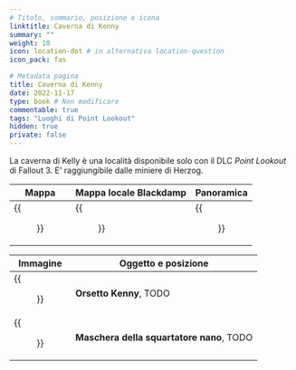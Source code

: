```yaml
---
# Titolo, sommario, posizione e icona
linktitle: Caverna di Kenny
summary: ""
weight: 10
icon: location-dot # in alternativa location-question
icon_pack: fas

# Metadata pagina
title: Caverna di Kenny
date: 2022-11-17
type: book # Non modificare
commentable: true
tags: "Luoghi di Point Lookout"
hidden: true
private: false 
---
```


La caverna di Kelly è una località disponibile solo con il DLC *Point Lookout* di Fallout 3. E' raggiungibile dalle miniere di Herzog.

| Mappa                     | Mappa locale Blackdamp          | Panoramica | 
| ------------------------- | ---------------------- | ---------- |
| {{<figure src="fo3/Kennys_Cave_loc.webp">}}| {{<figure src="fo3/Blackdamp_Shaft_map.webp">}}|  {{<figure src="fo3/Kenny's_Cave.webp">}}         |

| Immagine                                             | Oggetto e posizione                       |
| ---------------------------------------------------- | ----------------------------------------- |
| {{<figure src="fo3/Kenny's_Bear.webp">}}                              | **Orsetto Kenny**, TODO                   |
| {{<figure src="fo3/Fo3PL_Pint-Sized_slasher_mask_Miner's_Rest.webp">}}| **Maschera della squartatore nano**, TODO |






